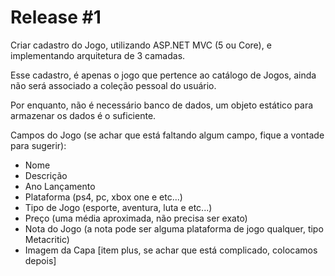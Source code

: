 # Release #1

Criar cadastro do Jogo, utilizando ASP.NET MVC (5 ou Core), e implementando arquitetura de 3 camadas.

Esse cadastro, é apenas o jogo que pertence ao catálogo de Jogos, ainda não será associado a coleção pessoal do usuário.

Por enquanto, não é necessário banco de dados, um objeto estático para armazenar os dados é o suficiente.

Campos do Jogo (se achar que está faltando algum campo, fique a vontade para sugerir):

- Nome
- Descrição
- Ano Lançamento
- Plataforma (ps4, pc, xbox one e etc...)
- Tipo de Jogo (esporte, aventura, luta e etc...)
- Preço (uma média aproximada, não precisa ser exato)
- Nota do Jogo (a nota pode ser alguma plataforma de jogo qualquer, tipo Metacritic)
- Imagem da Capa [item plus, se achar que está complicado, colocamos depois]

